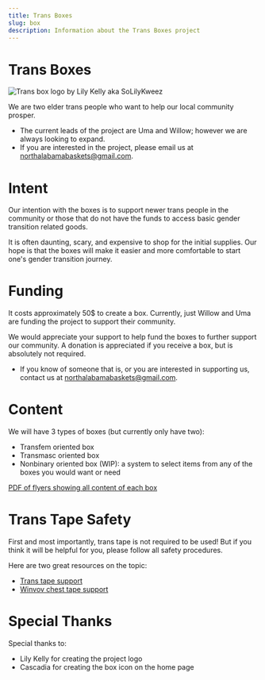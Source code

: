 ```yaml
---
title: Trans Boxes
slug: box
description: Information about the Trans Boxes project
---
```


# Trans Boxes

<img src="/extra_static/box-logo.png" class="header-image" alt="Trans box logo by Lily Kelly aka SoLilyKweez" />

We are two elder trans people who want to help our local community prosper.

- The current leads of the project are Uma and Willow; however we are always looking to expand.
- If you are interested in the project, please email us at [northalabamabaskets@gmail.com][baskets-email].

# Intent

Our intention with the boxes is to support newer trans people in the community or those that do not have the funds to access basic gender transition related goods.

It is often daunting, scary, and expensive to shop for the initial supplies. Our hope is that the boxes will make it easier and more comfortable to
start one's gender transition journey.

# Funding

It costs approximately 50$ to create a box. Currently, just Willow and Uma are funding the project to support their community.

We would appreciate your support to help fund the boxes to further support our community. A donation is appreciated if you receive a box, but is absolutely not required.

- If you know of someone that is, or you are interested in supporting us, contact us at [northalabamabaskets@gmail.com][baskets-email].

# Content

We will have 3 types of boxes (but currently only have two):

- Transfem oriented box
- Transmasc oriented box
- Nonbinary oriented box (WIP): a system to select items from any of the boxes you would want or need

[PDF of flyers showing all content of each box][box-flyer]

# Trans Tape Safety

First and most importantly, trans tape is not required to be used! But if you think it will be helpful for you, please follow all safety procedures.

Here are two great resources on the topic:

- [Trans tape support][trans-tape-help]
- [Winvov chest tape support][wivov-help]

# Special Thanks

Special thanks to:

- Lily Kelly for creating the project logo
- Cascadia for creating the box icon on the home page

[baskets-email]: mailto:northalabamabaskets@gmail.com "Email the North Alabama baskets program"
[box-flyer]: /theme/pdf/box-lists.pdf "Information on box contents"
[trans-tape-help]: https://transtape.life/pages/education "Transtape support information"
[wivov-help]: https://wivov.com/pages/chest-tape-manual "Wivov chest tape support information"

